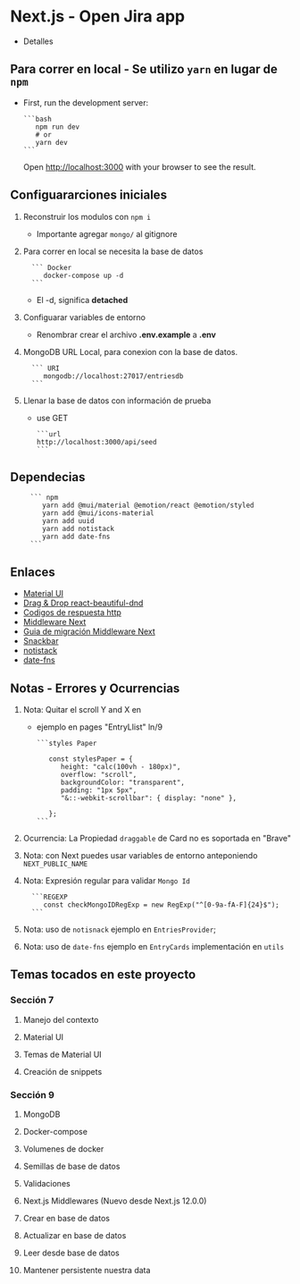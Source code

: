 # Next.js - Open Jira app

- Detalles

## Para correr en local - Se utilizo `yarn` en lugar de `npm`

- First, run the development server:

      ```bash
         npm run dev
         # or
         yarn dev
      ```

   Open [http://localhost:3000](http://localhost:3000) with your browser to see the result.

## Configuararciones iniciales

1. Reconstruir los modulos con `npm i`

   - Importante agregar `mongo/` al gitignore

2. Para correr en local se necesita la base de datos

         ``` Docker
            docker-compose up -d
         ```

   - El -d, significa __detached__

3. Configuarar variables de entorno

   - Renombrar crear el archivo __.env.example__ a __.env__

4. MongoDB URL Local, para conexion con la base de datos.

         ``` URI
            mongodb://localhost:27017/entriesdb
         ```

5. Llenar la base de datos con información de prueba

   - use GET

         ```url
         http://localhost:3000/api/seed
         ```

## Dependecias

         ``` npm
            yarn add @mui/material @emotion/react @emotion/styled
            yarn add @mui/icons-material
            yarn add uuid
            yarn add notistack
            yarn add date-fns
         ```

## Enlaces

   - [Material UI](https://mui.com/)
   - [Drag & Drop react-beautiful-dnd](https://www.npmjs.com/package/react-beautiful-dnd)
   - [Codigos de respuesta http](https://developer.mozilla.org/es/docs/Web/HTTP/Status)
   - [Middleware Next](https://nextjs.org/docs/advanced-features/middleware)
   - [Guia de migración Middleware Next](https://nextjs.org/docs/messages/middleware-upgrade-guide#breaking-changes)
   - [Snackbar](https://mui.com/material-ui/react-snackbar/)
   - [notistack](https://github.com/iamhosseindhv/notistack)
   - [date-fns](https://date-fns.org/)

## Notas - Errores y Ocurrencias

   1. Nota: Quitar el scroll Y and X en
      - ejemplo en pages "EntryLlist" ln/9

            ```styles Paper

               const stylesPaper = {
                  height: "calc(100vh - 180px)",
                  overflow: "scroll",
                  backgroundColor: "transparent",
                  padding: "1px 5px",
                  "&::-webkit-scrollbar": { display: "none" },
                  
               };
            ```

   2. Ocurrencia: La Propiedad `draggable` de Card no es soportada en "Brave"

   3. Nota: con Next puedes usar variables de entorno anteponiendo `NEXT_PUBLIC_NAME`

   4. Nota: Expresión regular para validar `Mongo Id`

            ```REGEXP
               const checkMongoIDRegExp = new RegExp("^[0-9a-fA-F]{24}$");
            ```

   5. Nota: uso de `notisnack` ejemplo en `EntriesProvider`;
   6. Nota: uso de `date-fns` ejemplo en `EntryCards` implementación en `utils`

## Temas tocados en este proyecto

### Sección 7

   1. Manejo del contexto

   2. Material UI

   3. Temas de Material UI

   4. Creación de snippets

### Sección 9

   1. MongoDB

   2. Docker-compose

   3. Volumenes de docker

   4. Semillas de base de datos

   5. Validaciones

   6. Next.js Middlewares (Nuevo desde Next.js 12.0.0)

   7. Crear en base de datos

   8. Actualizar en base de datos

   9. Leer desde base de datos

   10. Mantener persistente nuestra data
